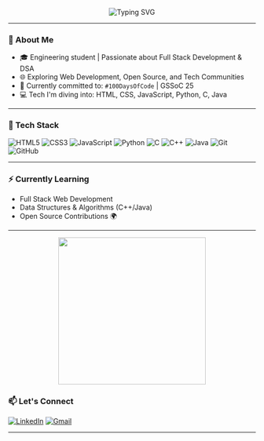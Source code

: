 <p align="center">
  <img src="https://readme-typing-svg.herokuapp.com?font=Fira+Code&size=25&pause=1000&center=true&vCenter=true&width=500&lines=Hi+I'm+Subha+👋;Aspiring+Full+Stack+Developer;Coding+My+Way+Up+💻;100DaysOfCode+in+Progress+🔥" alt="Typing SVG" />
</p>

---

### 💫 About Me
- 🎓 Engineering student | Passionate about Full Stack Development & DSA
- 🌐 Exploring Web Development, Open Source, and Tech Communities
- 🚀 Currently committed to: `#100DaysOfCode` | GSSoC 25
- 💻 Tech I'm diving into: HTML, CSS, JavaScript, Python, C, Java

---

### 🧰 Tech Stack

![HTML5](https://img.shields.io/badge/-HTML5-E34F26?style=for-the-badge&logo=html5&logoColor=white)
![CSS3](https://img.shields.io/badge/-CSS3-1572B6?style=for-the-badge&logo=css3)
![JavaScript](https://img.shields.io/badge/-JavaScript-F7DF1E?style=for-the-badge&logo=javascript&logoColor=black)
![Python](https://img.shields.io/badge/-Python-3776AB?style=for-the-badge&logo=python&logoColor=white)
![C](https://img.shields.io/badge/-C-00599C?style=for-the-badge&logo=c&logoColor=white)
![C++](https://img.shields.io/badge/-C++-00599C?style=for-the-badge&logo=cplusplus&logoColor=white)
![Java](https://img.shields.io/badge/-Java-007396?style=for-the-badge&logo=java&logoColor=white)
![Git](https://img.shields.io/badge/-Git-F05032?style=for-the-badge&logo=git&logoColor=white)
![GitHub](https://img.shields.io/badge/-GitHub-181717?style=for-the-badge&logo=github)

---

### ⚡ Currently Learning
- Full Stack Web Development
- Data Structures & Algorithms (C++/Java)
- Open Source Contributions 🌍

---

<p align="center">
  <img src="https://media.giphy.com/media/qgQUggAC3Pfv687qPC/giphy.gif" width="300"/>
</p>


### 📫 Let's Connect

[![LinkedIn](https://img.shields.io/badge/-LinkedIn-blue?style=for-the-badge&logo=linkedin&logoColor=white)](https://www.linkedin.com/in/subha-maji)
[![Gmail](https://img.shields.io/badge/-Gmail-D14836?style=for-the-badge&logo=gmail&logoColor=white)](mailto:2022.subhamaji@gmail.com)

---
